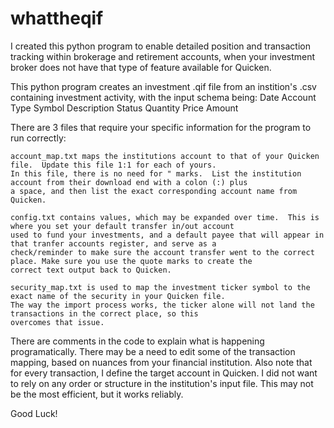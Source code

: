 # whattheqif

I created this python program to enable detailed position and transaction tracking within brokerage and retirement accounts, 
when your investment broker does not have that type of feature available for Quicken.

This python program creates an investment .qif file from an instition's .csv containing investment activity, with the input
schema being: 
    Date
    Account
    Type
    Symbol
    Description
    Status
    Quantity
    Price
    Amount

There are 3 files that require your specific information for the program to run correctly:

    account_map.txt maps the institutions account to that of your Quicken file.  Update this file 1:1 for each of yours.
    In this file, there is no need for " marks.  List the institution account from their download end with a colon (:) plus
    a space, and then list the exact corresponding account name from Quicken.

    config.txt contains values, which may be expanded over time.  This is where you set your default transfer in/out account
    used to fund your investments, and a default payee that will appear in that tranfer accounts register, and serve as a 
    check/reminder to make sure the account transfer went to the correct place. Make sure you use the quote marks to create the
    correct text output back to Quicken.

    security_map.txt is used to map the investment ticker symbol to the exact name of the security in your Quicken file.
    The way the import process works, the ticker alone will not land the transactions in the correct place, so this 
    overcomes that issue.

There are comments in the code to explain what is happening programatically.  There may be a need to edit some of the
transaction mapping, based on nuances from your financial institution.  Also note that for every transaction, I define the
target account in Quicken.  I did not want to rely on any order or structure in the institution's input file.  This may not
be the most efficient, but it works reliably.

Good Luck!

